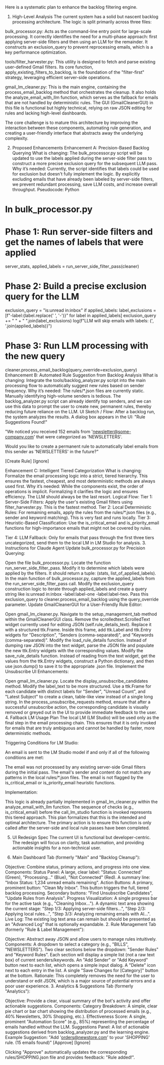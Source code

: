 Here is a systematic plan to enhance the backlog filtering engine.

1. High-Level Analysis
The current system has a solid but nascent backlog processing architecture. The logic is split primarily across three files:

bulk_processor.py: Acts as the command-line entry point for large-scale processing. It correctly identifies the need for a multi-phase approach: first applying server-side filters and then using an LLM for the remainder. It constructs an exclusion_query to prevent reprocessing emails, which is a key performance optimization.

tools/filter_harvester.py: This utility is designed to fetch and parse existing user-defined Gmail filters. Its core function, apply_existing_filters_to_backlog, is the foundation of the "filter-first" strategy, leveraging efficient server-side operations.


gmail_lm_cleaner.py: This is the main engine, containing the process_email_backlog method that orchestrates the cleanup. It also holds the analyze_email_with_llm function, which serves as the fallback for emails that are not handled by deterministic rules. The GUI (GmailCleanerGUI) in this file is functional but highly technical, relying on raw JSON editing for rules  and lacking high-level dashboards.


The core challenge is to mature this architecture by improving the interaction between these components, automating rule generation, and creating a user-friendly interface that abstracts away the underlying complexity.

2. Proposed Enhancements
Enhancement A: Precision-Based Backlog Querying
What is changing: The bulk_processor.py script will be updated to use the labels applied during the server-side filter pass to construct a more precise exclusion query for the subsequent LLM pass.
Why it’s needed: Currently, the script identifies that labels could be used for exclusion  but doesn't fully implement the logic. By explicitly excluding emails that have already been labeled by server-side filters, we prevent redundant processing, save LLM costs, and increase overall throughput.
Pseudocode:
Python

# In bulk_processor.py

# Phase 1: Run server-side filters and get the names of labels that were applied
server_stats, applied_labels = run_server_side_filter_pass(cleaner)

# Phase 2: Build a precise exclusion query for the LLM
exclusion_query = "is:unread in:inbox"
if applied_labels:
  label_exclusions = [f"-label:{label.replace(' ', '-')}" for label in applied_labels]
  exclusion_query += " " + " ".join(label_exclusions)
  log(f"LLM will skip emails with labels: {', '.join(applied_labels)}")

# Phase 3: Run LLM processing with the new query
cleaner.process_email_backlog(query_override=exclusion_query)
Enhancement B: Automated Rule Suggestion from Backlog Analysis
What is changing: Integrate the tools/backlog_analyzer.py script into the main processing flow to automatically suggest new rules based on sender frequency.
Why it’s needed: The rules/*.json files are currently static. Manually identifying high-volume senders is tedious. The backlog_analyzer.py script can already identify top senders, and we can use this data to prompt the user to create new, permanent rules, thereby reducing future reliance on the LLM.
UI Sketch / Flow:
After a backlog run, the system analyzes the results.
A dialog box appears in the UI:
"Rule Suggestions Found!"

"We noticed you received 152 emails from 'newsletter@some-company.com' that were categorized as 'NEWSLETTERS'.

Would you like to create a permanent rule to automatically label emails from this sender as 'NEWSLETTERS' in the future?"

[Create Rule] [Ignore]

Enhancement C: Intelligent Tiered Categorization
What is changing: Formalize the email processing logic into a strict, tiered hierarchy. This ensures the fastest, cheapest, and most deterministic methods are always used first.
Why it’s needed: While the components exist, the order of operations is implicit. Formalizing it clarifies the logic and ensures efficiency. The LLM should always be the last resort.
Logical Flow:
Tier 1: Server-Side Filters: Apply the user's existing Gmail filters using filter_harvester.py. This is the fastest method.
Tier 2: Local Deterministic Rules: For remaining emails, apply the rules from the rules/*.json files (e.g., sender and keyword matching). This is very fast and runs locally.
Tier 3: Heuristic-Based Classification: Use the is_critical_email  and is_priority_email  functions for high-importance emails that might not be covered by rules.

Tier 4: LLM Fallback: Only for emails that pass through the first three tiers uncategorized, send them to the local LM in LM Studio for analysis.
3. Instructions for Claude Agent
Update bulk_processor.py for Precision Querying:

Open the file bulk_processor.py.
Locate the function run_server_side_filter_pass. Modify it to determine which labels were applied by the filters. It should return a tuple: (stats, list_of_applied_labels).
In the main function of bulk_processor.py, capture the applied_labels from the run_server_side_filter_pass call.
Modify the exclusion_query construction logic to iterate through applied_labels and create a query string like is:unread in:inbox -label:label-one -label:label-two.
Pass this exclusion_query to cleaner.process_email_backlog using the query_override parameter.
Update GmailCleanerGUI for a User-Friendly Rule Editor:

Open gmail_lm_cleaner.py.
Navigate to the setup_management_tab method within the GmailCleanerGUI class.
Remove the scrolledtext.ScrolledText widget currently used for editing JSON (self.rule_details_text).
Replace it with a structured ttk.Frame. Inside this frame, add ttk.Label and ttk.Entry widgets for "Description", "Senders (comma-separated)", and "Keywords (comma-separated)".
Modify the load_rule_details function. Instead of dumping raw JSON into the text widget, parse the JSON file and populate the new ttk.Entry widgets with the corresponding values.
Modify the save_rule_details function. Instead of reading from the text widget, get the values from the ttk.Entry widgets, construct a Python dictionary, and then use json.dump() to save it to the appropriate .json file.
Implement the Unsubscribe UI Enhancements:

Open gmail_lm_cleaner.py.
Locate the display_unsubscribe_candidates method.
Modify the label_text to be more structured. Use a ttk.Frame for each candidate with distinct labels for "Sender", "Unread Count", and "Latest Subject" to create a clean, table-like view instead of a single long string.
In the process_unsubscribe_requests method, ensure that after a successful unsubscribe action, the corresponding candidate is visually removed or greyed out in the UI to provide immediate feedback to the user.
4. Fallback LM Usage Plan
The local LM (LM Studio) will be used only as the final step in the email processing chain. This ensures that it is only invoked for emails that are truly ambiguous and cannot be handled by faster, more deterministic methods.

Triggering Conditions for LM Studio:

An email is sent to the LM Studio model if and only if all of the following conditions are met:

The email was not processed by any existing server-side Gmail filters during the initial pass.
The email's sender and content do not match any patterns in the local rules/*.json files.
The email is not flagged by the is_critical_email or is_priority_email heuristic functions.

Implementation:

This logic is already partially implemented in gmail_lm_cleaner.py within the analyze_email_with_llm function. The sequence of checks (e.g., is_critical_email) before the call_lm_studio function is invoked  represents this tiered approach. This plan formalizes that this is the intended and optimal architecture. The primary action is to ensure this function is only called after the server-side and local rule passes have been completed.



5. UI Redesign Spec
The current UI is functional but developer-centric. The redesign will focus on clarity, task automation, and providing actionable insights for a non-technical user.

1. Main Dashboard Tab (formerly "Main" and "Backlog Cleanup"):

Objective: Combine status, primary actions, and progress into one view.
Components:
Status Panel:
A large, clear label: "Status: Connected" (Green), "Processing..." (Blue), "Not Connected" (Red).
A summary line: "Inbox Status: 1,234 unread emails remaining".
Action Buttons:
A primary, prominent button: "Clean My Inbox". This button triggers the full, tiered backlog processing.
Secondary buttons: "Find Unsubscribe Candidates", "Update Rules from Analysis".
Progress Visualization:
A single progress bar for the active task (e.g., "Cleaning Inbox...").
A dynamic text area showing the current stage: "Step 1/3: Applying server-side filters...", "Step 2/3: Applying local rules...", "Step 3/3: Analyzing remaining emails with AI...".
Live Log: The existing log text area can remain but should be presented as an "Advanced Log" that is optionally expandable.
2. Rule Management Tab (formerly "Rule & Label Management"):

Objective: Abstract away JSON and allow users to manage rules intuitively.
Components:
A dropdown to select a category (e.g., "BILLS", "NEWSLETTERS").
Two clear sections below the dropdown: "Sender Rules" and "Keyword Rules".
Each section will display a simple list (not a raw text box) of current senders/keywords.
An "Add Sender" or "Add Keyword" button next to each list, which opens a simple input dialog.
A "Delete" icon next to each entry in the list.
A single "Save Changes for [Category]" button at the bottom.
Rationale: This completely removes the need for the user to understand or edit JSON, which is a major source of potential errors and a poor user experience.
3. Analytics & Suggestions Tab (formerly "Analytics"):

Objective: Provide a clear, visual summary of the bot's activity and offer actionable suggestions.
Components:
Category Breakdown: A simple, clear pie chart or bar chart showing the distribution of processed emails (e.g., 40% Newsletters, 30% Shopping, etc.).
Effectiveness Score: A single, prominent "Automation Score" (e.g., 85%) representing the percentage of emails handled without the LLM.
Suggestions Panel:
A list of actionable suggestions derived from backlog_analyzer.py and the learning engine.
Example Suggestion:
"Add 'orders@newstore.com' to your 'SHOPPING' rule. (15 emails found)"
[Approve] [Ignore]

Clicking "Approve" automatically updates the corresponding rules/SHOPPING.json file and provides feedback: "Rule added!".
